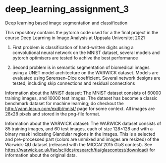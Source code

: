 # deep_learning_assignment_3
Deep learning based image segmentation and classification

This repository contains the pytorch code used for a the final project in the course Deep Learning in Image Analysis at Uppsala Universitet 2021

1. First problem is classification of hand-written digits using a convolutional neural network on the MNIST dataset, several models and pytorch optimisers are tested fo achive the best performance

2. Second problem is in semantic segmentation of biomedical images using a UNET model architecture on the WARWICK dataset. Models are evaluated using Sørensen–Dice coefficient. Several network designs are tested, including skip connections and residual connections

Information about the MNIST dataset: The MNIST dataset consists of 60000 training images, and 10000 test images. The dataset has become a classic benchmark dataset for machine learning; do checkout the http://yann.lecun.com/exdb/mnist/ page for some context. All images are 28x28 pixels and stored in the png-file format.

Information about the WARWICK dataset: The WARWICK dataset consists of 85 training images, and 60 test images, each of size 128×128 and with a binary mask indicating Glandular regions in the images. This is a selected and pre-processed part (colors are unmixed and images are resized) of the Warwick-QU dataset (released with the MICCAI’2015 GlaS contest). See https://warwick.ac.uk/fac/sci/dcs/research/tia/glascontest/download/ for information about the original data.
